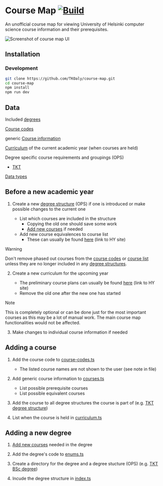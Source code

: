 # Course Map [![Build](https://github.com/TKOaly/course-map/actions/workflows/test.yml/badge.svg?branch=develop)](https://github.com/TKOaly/course-map/actions/workflows/test.yml)

An unofficial course map for viewing University of Helsinki computer science course information and their prerequisites.

<picture>
  <source media="(prefers-color-scheme: dark)" srcset="https://github.com/user-attachments/assets/fbc707bf-d084-4703-b93b-3aaac3a00983">
  <img alt="Screenshot of course map UI" src="https://github.com/user-attachments/assets/23fb3046-ad3b-481d-9d84-c5661edc7ed1">
</picture>

## Installation

### Development

```bash
git clone https://github.com/TKOaly/course-map.git
cd course-map
npm install
npm run dev
```

## Data

Included [degrees](data/index.ts)

[Course codes](data/course-codes.ts)

generic [Course information](data/courses.ts)

[Curriculum](data/curriculum.ts) of the current academic year (when courses are held)

Degree specific course requirements and groupings (OPS)

-   [TKT](data/tkt/structure.ts)

[Data types](data/types.ts)

## Before a new academic year

1.  Create a new [degree structure](data/tkt/structure.ts) (OPS) if one is introduced or make possible changes to the current one

    -   List which courses are included in the structure
        -   Copying the old one should save some work
        -   [Add new courses](#adding-a-course) if needed
    -   Add new course equivalences to course list
        -   These can usually be found [here](https://studies.helsinki.fi/ohjeet/artikkeli/opetussuunnitelma-ja-opintojen-vastaavuudet) (link to HY site)

> [!WARNING]
> Don't remove phased out courses from the [course codes](data/course-codes.ts) or [course list](data/courses.ts) unless they are no longer included in any [degree structures](data/tkt/structure.ts).

2.  Create a new curriculum for the upcoming year

    -   The preliminary course plans can usually be found [here](https://studies.helsinki.fi/ohjeet/artikkeli/mista-loydan-opintotarjonnan) (link to HY site)
    -   Remove the old one after the new one has started

> [!NOTE]
> This is completely optional or can be done just for the most important courses as this may be a lot of manual work. The main course map functionalities would not be affected.

3.  Make changes to individual course information if needed

## Adding a course

1. Add the course code to [course-codes.ts](data/course-codes.ts)

    - The listed course names are not shown to the user (see note in file)

2. Add generic course information to [courses.ts](data/courses.ts)

    - List possible prerequisite courses
    - List possible equivalent courses

3. Add the course to all degree structures the course is part of (e.g. [TKT degree structure](data/tkt/structure.ts))

4. List when the course is held in [curriculum.ts](data/curriculum.ts)

## Adding a new degree

1. [Add new courses](#adding-a-course) needed in the degree

2. Add the degree's code to [enums.ts](data/enums.ts)

3. Create a directory for the degree and a degree stucture (OPS) (e.g. [TKT BSc degree](data/tkt/structure.ts))

4. Incude the degree structure in [index.ts](data/index.ts)
